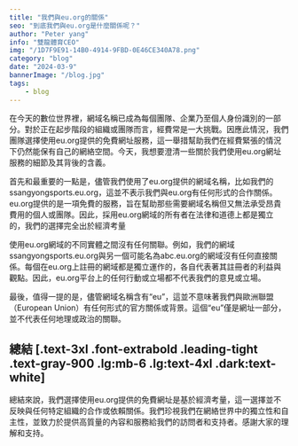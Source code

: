 ```yaml
---
title: "我們與eu.org的關係"
seo: "到底我們與eu.org是什麼關係呢？"
author: "Peter yang"
info: "雙龍體育CEO"
img: "/1D7F9E91-14B0-4914-9FBD-0E46CE340A78.png"
category: "blog"
date: "2024-03-9"
bannerImage: "/blog.jpg"
tags:
    - blog
---
```

在今天的數位世界裡，網域名稱已成為每個團隊、企業乃至個人身份識別的一部分。對於正在起步階段的組織或團隊而言，經費常是一大挑戰。因應此情況，我們團隊選擇使用eu.org提供的免費網址服務，這一舉措幫助我們在經費緊張的情況下仍然能保有自己的網絡空間。今天，我想要澄清一些關於我們使用eu.org網址服務的細節及其背後的含義。

首先和最重要的一點是，儘管我們使用了eu.org提供的網域名稱，比如我們的ssangyongsports.eu.org，這並不表示我們與eu.org有任何形式的合作關係。eu.org提供的是一項免費的服務，旨在幫助那些需要網域名稱但又無法承受昂貴費用的個人或團隊。因此，採用eu.org網域的所有者在法律和道德上都是獨立的，我們的選擇完全出於經濟考量

使用eu.org網域的不同實體之間沒有任何關聯。例如，我們的網域ssangyongsports.eu.org與另一個可能名為abc.eu.org的網域沒有任何直接關係。每個在eu.org上註冊的網域都是獨立運作的，各自代表著其註冊者的利益與觀點。因此，eu.org平台上的任何行動或立場都不代表我們的意見或立場。

最後，值得一提的是，儘管網域名稱含有“eu”，這並不意味著我們與歐洲聯盟（European Union）有任何形式的官方關係或背景。這個“eu”僅是網址一部分，並不代表任何地理或政治的關聯。

## 總結 [.text-3xl .font-extrabold .leading-tight .text-gray-900 .lg:mb-6 .lg:text-4xl .dark:text-white]
總結來說，我們選擇使用eu.org提供的免費網址是基於經濟考量，這一選擇並不反映與任何特定組織的合作或依賴關係。我們珍視我們在網絡世界中的獨立性和自主性，並致力於提供高質量的內容和服務給我們的訪問者和支持者。感謝大家的理解和支持。
